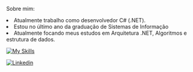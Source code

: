 Sobre mim:

<li>Atualmente trabalho como desenvolvedor C# (.NET).</li>
<li>Estou no último ano da graduação de Sistemas de Informação  </li>
<li>Atualmente focando meus estudos em Arquitetura .NET, Algoritmos e estrutura de dados.</li>


[![My Skills](https://skillicons.dev/icons?i=cs,dotnet)]()



<a href="https://www.linkedin.com/in/gabriel-pizzani-palhares/"><img src="https://img.shields.io/badge/LinkedIn-0077B5?style=for-the-badge&logo=linkedin&logoColor=white" alt="Linkedin" ></a>
